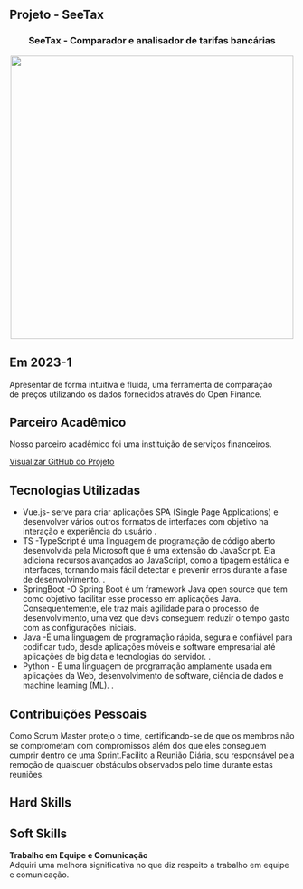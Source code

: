 ## Projeto - SeeTax

<div align=center>
 <h3>SeeTax - Comparador e analisador de tarifas bancárias </h3>
  <img src="https://user-images.githubusercontent.com/111800315/236898876-10a4ae3f-43cb-4120-a598-b519c18ff03c.gif" width=500 alt="" />
 </div>

## Em 2023-1
Apresentar de forma intuitiva e fluida, uma ferramenta de comparação <br>
de preços utilizando os dados fornecidos através do Open Finance. 

## Parceiro Acadêmico
Nosso parceiro acadêmico foi uma instituição de serviços financeiros.</a><br>

[Visualizar GitHub do Projeto](https://github.com/Sarah781/API-6-SeeTax)

## Tecnologias Utilizadas

- Vue.js- serve para criar aplicações SPA (Single Page Applications) e desenvolver vários outros formatos de interfaces com objetivo na interação e experiência do usuário  .<br>
- TS -TypeScript é uma linguagem de programação de código aberto desenvolvida pela Microsoft que é uma extensão do JavaScript. Ela adiciona recursos avançados ao JavaScript, como a tipagem estática e interfaces, tornando mais fácil detectar e prevenir erros durante a fase de desenvolvimento. .<br>
- SpringBoot -O Spring Boot é um framework Java open source que tem como objetivo facilitar esse processo em aplicações Java. Consequentemente, ele traz mais agilidade para o processo de desenvolvimento, uma vez que devs conseguem reduzir o tempo gasto com as configurações iniciais. <br>  
- Java -É uma linguagem de programação rápida, segura e confiável para codificar tudo, desde aplicações móveis e software empresarial até aplicações de big data e tecnologias do servidor. . 
- Python - É uma linguagem de programação amplamente usada em aplicações da Web, desenvolvimento de software, ciência de dados e machine learning (ML).  . 

## Contribuições Pessoais
Como  Scrum Master protejo o time, certificando-se de que os membros não se comprometam com compromissos além dos que eles conseguem cumprir dentro de uma Sprint.Facilito a Reunião Diária, sou responsável pela remoção de quaisquer obstáculos observados pelo time durante estas reuniões.

## Hard Skills



## Soft Skills
 <b> Trabalho em Equipe e Comunicação </b><br>
 Adquiri uma melhora significativa no que diz respeito a trabalho em equipe e comunicação.<br>